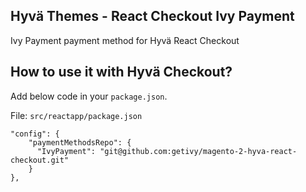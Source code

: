 ## Hyvä Themes - React Checkout Ivy Payment

Ivy Payment payment method for Hyvä React Checkout

## How to use it with Hyvä Checkout?
Add below code in your `package.json`.

File: `src/reactapp/package.json`

```
"config": {
    "paymentMethodsRepo": {
      "IvyPayment": "git@github.com:getivy/magento-2-hyva-react-checkout.git"
    }
},
```
